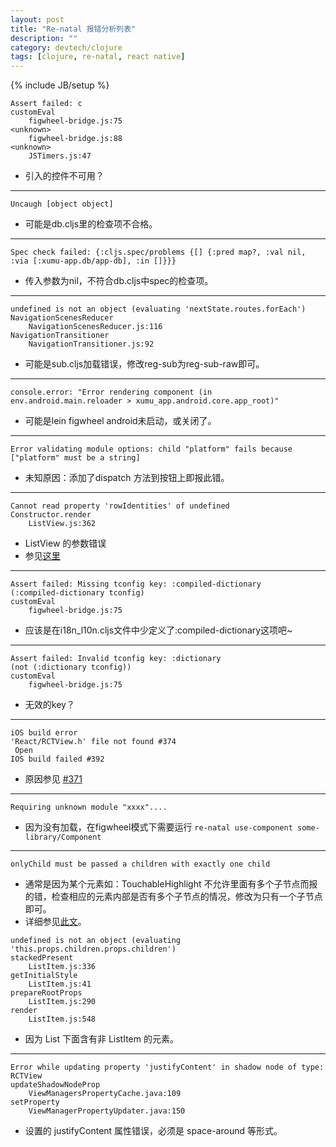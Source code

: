 ```yaml
---
layout: post
title: "Re-natal 报错分析列表"
description: ""
category: devtech/clojure
tags: [clojure, re-natal, react native]
---
```

{% include JB/setup %}

```
Assert failed: c
customEval
    figwheel-bridge.js:75
<unknown>
    figwheel-bridge.js:88
<unknown>
    JSTimers.js:47
```

- 引入的控件不可用？

---
```
Uncaugh [object object]
```

- 可能是db.cljs里的检查项不合格。

---
```
Spec check failed: {:cljs.spec/problems {[] {:pred map?, :val nil, :via [:xumu-app.db/app-db], :in []}}}
```

- 传入参数为nil，不符合db.cljs中spec的检查项。

---
```
undefined is not an object (evaluating 'nextState.routes.forEach')
NavigationScenesReducer
    NavigationScenesReducer.js:116
NavigationTransitioner
    NavigationTransitioner.js:92
```

- 可能是sub.cljs加载错误，修改reg-sub为reg-sub-raw即可。

---
```
console.error: "Error rendering component (in env.android.main.reloader > xumu_app.android.core.app_root)"
```

- 可能是lein figwheel android未启动，或关闭了。

---

```
Error validating module options: child "platform" fails because ["platform" must be a string]
```

- 未知原因：添加了dispatch 方法到按钮上即报此错。

---

```
Cannot read property 'rowIdentities' of undefined
Constructor.render
    ListView.js:362
```

- ListView 的参数错误
- 参见[这里](http://stackoverflow.com/questions/35068905/the-data-source-property-isnt-propagated-from-reagent-to-the-render-method-of-t)

---

```
Assert failed: Missing tconfig key: :compiled-dictionary
(:compiled-dictionary tconfig)
customEval
    figwheel-bridge.js:75
```

- 应该是在i18n_l10n.cljs文件中少定义了:compiled-dictionary这项吧~

---

```
Assert failed: Invalid tconfig key: :dictionary
(not (:dictionary tconfig))
customEval
    figwheel-bridge.js:75
```

- 无效的key？

---

```
iOS build error
'React/RCTView.h' file not found #374
 Open
IOS build failed #392
```

- 原因参见 [#371](https://github.com/lelandrichardson/react-native-maps/issues/371)

---

```
Requiring unknown module "xxxx"....
```

- 因为没有加载，在figwheel模式下需要运行 `re-natal use-component some-library/Component`

---


```
onlyChild must be passed a children with exactly one child
```

- 通常是因为某个元素如：TouchableHighlight 不允许里面有多个子节点而报的错，检查相应的元素内部是否有多个子节点的情况，修改为只有一个子节点即可。
- 详细参见[此文](http://willi.am/blog/2015/05/08/react-native-fix-for-invariant-violation-onlychild-must-be-passed-a-children-with-exactly-one-child/)。

```
undefined is not an object (evaluating 'this.props.children.props.children')
stackedPresent
    ListItem.js:336
getInitialStyle
    ListItem.js:41
prepareRootProps
    ListItem.js:290
render
    ListItem.js:548
```
- 因为 List 下面含有非 ListItem 的元素。

---

```
Error while updating property 'justifyContent' in shadow node of type: RCTView
updateShadowNodeProp
    ViewManagersPropertyCache.java:109
setProperty
    ViewManagerPropertyUpdater.java:150
```
- 设置的 justifyContent 属性错误，必须是 space-around 等形式。
